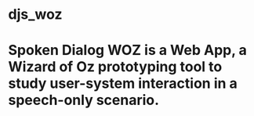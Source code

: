 # djs_woz

# Spoken Dialog WOZ is a Web App, a Wizard of Oz prototyping tool to study user-system interaction in a speech-only scenario.
